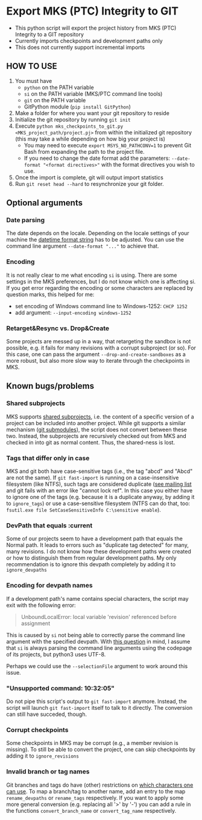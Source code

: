 # Export MKS (PTC) Integrity to GIT
* This python script will export the project history from MKS (PTC) Integrity to a GIT repository
* Currently imports checkpoints and development paths only
* This does not currently support incremental imports

## HOW TO USE
1. You must have
   - `python` on the PATH variable
   - `si` on the PATH variable (MKS/PTC command line tools)
   - `git` on the PATH variable
   - GitPython module (`pip install GitPython`)
2. Make a folder for where you want your git repository to reside
3. Initialize the git repository by running `git init`
4. Execute  ```python mks_checkpoints_to_git.py <MKS_project_path/project.pj>``` from within the initialized git repository (this may take a while depending on how big your project is)
   * You may need to execute `export MSYS_NO_PATHCONV=1` to prevent Git Bash from expanding the path to the project file.
   * If you need to change the date format add the parameters: `--date-format "<format directives>"` with the format directives you wish to use.
5. Once the import is complete, git will output import statistics
6. Run `git reset head --hard` to resynchronize your git folder.


## Optional arguments

### Date parsing

The date depends on the locale. Depending on the locale settings of your machine the [datetime format string](https://www.programiz.com/python-programming/datetime/strftime#format-code) has to be adjusted. You can use the command line argument `--date-format "..."` to achieve that.

### Encoding

It is not really clear to me what encoding `si` is using. There are some settings in the MKS preferences, but I do not know which one is affecting si. If you get error regarding the encoding or some characters are replaced by question marks, this helped for me:

 - set encoding of Windows command line to Windows-1252: `CHCP 1252`
 - add argument: `--input-encoding windows-1252`

### Retarget&Resync vs. Drop&Create

Some projects are messed up in a way, that retargeting the sandbox is not possible, e.g. it fails for many revisions with a corrupt subproject (or so). For this case, one can pass the argument `--drop-and-create-sandboxes` as a more robust, but also more slow way to iterate through the checkpoints in MKS.

## Known bugs/problems

### Shared subprojects

MKS supports [shared subprojects](http://support.ptc.com/help/integrity_hc/integrity120_hc/en/IntegrityHelp/client_proj_adding_shared_subprojects.mif-1.html), i.e. the content of a specific version of a project can be included into another project. While git supports a similar mechanism ([git submodules](https://git-scm.com/book/de/v1/Git-Tools-Submodule)), the script does not convert between these two. Instead, the subprojects are recursively checked out from MKS and checked in into git as normal content. Thus, the shared-ness is lost.

### Tags that differ only in case

MKS and git both have case-sensitive tags (i.e., the tag "abcd" and "Abcd" are not the same). If `git fast-import` is running on a case-insensitive filesystem (like NTFS), such tags are considered duplicate ([see mailing list](https://marc.info/?l=git&m=155157276401181&w=2) and git fails with an error like "cannot lock ref". In this case you either have to ignore one of the tags (e.g. because it is a duplicate anyway, by adding it to `ignore_tags`) or use a case-sensitive filesystem (NTFS can do that, too: `fsutil.exe file SetCaseSensitiveInfo C:\sensitive enable`).

### DevPath that equals :current

Some of our projects seem to have a development path that equals the Normal path. It leads to errors such as "duplicate tag detected" for many, many revisions. I do not know how these development paths were created or how to distinguish them from regular development paths. My only recommendation is to ignore this devpath completely by adding it to `ignore_devpaths`

### Encoding for devpath names

If a development path's name contains special characters, the script may exit with the following error:

> UnboundLocalError: local variable 'revision' referenced before assignment

This is caused by `si` not being able to correctly parse the command line argument with the specified devpath. With [this question](https://community.ptc.com/t5/Integrity-Windchill-Systems/Are-CLI-commands-taking-into-account-the-code-page-that-is-set/td-p/142055) in mind, I assume that `si` is always parsing the command line arguments using the codepage of its projects, but python3 uses UTF-8.

Perhaps we could use the `--selectionFile` argument to work around this issue.

### "Unsupported command: 10:32:05"

Do not pipe this script's output to `git fast-import` anymore. Instead, the script will launch `git fast-import` itself to talk to it directly. The conversion can still have succeded, though.

### Corrupt checkpoints

Some checkpoints in MKS may be corrupt (e.g., a member revision is missing). To still be able to convert the project, one can skip checkpoints by adding it to `ignore_revisions`

### Invalid branch or tag names

Git branches and tags do have (other) restrictions on [which characters one can use](https://wincent.com/wiki/Legal_Git_branch_names). To map a branch/tag to another name, add an entry to the map `rename_devpaths` or `rename_tags` respectively. If you want to apply some more general conversion (e.g. replacing all '>' by '-') you can add a rule in the functions `convert_branch_name` or `convert_tag_name` respectively.
